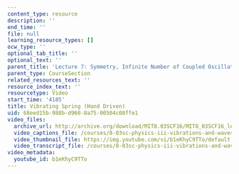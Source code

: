 ```yaml
---
content_type: resource
description: ''
end_time: ''
file: null
learning_resource_types: []
ocw_type: ''
optional_tab_title: ''
optional_text: ''
parent_title: 'Lecture 7: Symmetry, Infinite Number of Coupled Oscillators'
parent_type: CourseSection
related_resources_text: ''
resource_index_text: ''
resourcetype: Video
start_time: '4185'
title: Vibrating Spring (Hand Driven)
uid: 68eed15b-988b-d960-8a75-00504c08ffe1
video_files:
  archive_url: http://archive.org/download/MIT8.03SCF16/MIT8_03SCF16_lec07_300k.mp4
  video_captions_file: /courses/8-03sc-physics-iii-vibrations-and-waves-fall-2016/290f5acd3bd357eb8b53506108d821eb_b1eKhyC9TTo.vtt
  video_thumbnail_file: https://img.youtube.com/vi/b1eKhyC9TTo/default.jpg
  video_transcript_file: /courses/8-03sc-physics-iii-vibrations-and-waves-fall-2016/27b5041ed0bf4c5e9ad8efb4b6192492_b1eKhyC9TTo.pdf
video_metadata:
  youtube_id: b1eKhyC9TTo
---
```

